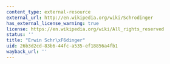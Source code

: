 ```yaml
---
content_type: external-resource
external_url: http://en.wikipedia.org/wiki/Schrodinger
has_external_license_warning: true
license: https://en.wikipedia.org/wiki/All_rights_reserved
status: ''
title: "Erwin Schr\xF6dinger"
uid: 26b3d2cd-83b6-44fc-a535-ef18856a4fb1
wayback_url: ''
---
```

